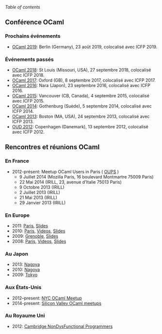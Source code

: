 <!-- ((! set title Rencontres OCaml !)) -->

*Table of contents*

## Conférence OCaml

### Prochains événements
* [OCaml 2019](ocaml/2019/):
  Berlin (Germany), 23 août 2019, colocalisé avec ICFP 2019.

### Événements passés

* [OCaml 2018](ocaml/2018/):
  St Louis (Missouri, USA), 27 septembre 2018, colocalisé avec ICFP 2018.
* [OCaml 2017](ocaml/2017/):
  Oxford (GB), 8 septembre 2017, colocalisé avec ICFP 2017.
* [OCaml 2016](ocaml/2016/):
  Nara (Japon), 23 septembre 2016, colocalisé avec ICFP 2016.
* [OCaml 2015](ocaml/2015/):
  Vancouver (CB, Canada), 4 septembre 2015, colocalisé avec ICFP 2015.
* [OCaml 2014](ocaml/2014/):
  Gothenburg (Suède), 5 septembre 2014, colocalisé avec ICFP 2014.
* [OCaml 2013](ocaml/2013/):
  Boston (MA, USA), 24 septembre 2013, colocalisé avec ICFP 2013.
* [OUD 2012](http://oud.ocaml.org/2012/):
  Copenhagen (Danemark), 13 septembre 2012, colocalisé avec ICFP 2012.

## Rencontres et réunions OCaml

### En France

* 2012-présent: Meetup OCaml Users in Paris ( [OUPS](http://www.meetup.com/ocaml-paris/) )
   * 9 Juillet 2014 (Mozilla Paris, 16 boulevard Montmartre 75009 Paris)
   * 22 Mai 2014 (IRILL, 23, avenue d'Italie 75013 Paris)
   * 9 Octobre 2013 (IRILL)
   * 2 Juillet 2013 (IRILL)
   * 21 Mai 2013 (IRILL)
   * 29 Janvier 2013 (IRILL)

### En Europe

* 2011: [Paris](ocaml/2011/),
 [Slides](http://forge.ocamlcore.org/docman/?group_id=77&view=listfile&dirid=292)
* 2010: [Paris](http://lambda-the-ultimate.org/node/3826),
 [Videos](http://www.youtube.com/playlist?list=PLbU5HH3lhSGYrfbHSwC7X5ZzDHddXHMM7),
 [Slides](http://forge.ocamlcore.org/docman/?group_id=77&view=listfile&dirid=171)
* 2009: [Grenoble](ocaml/2009/),
 [Slides](http://forge.ocamlcore.org/docman/?group_id=77&view=listfile&dirid=84)
* 2008: [Paris](ocaml/2008/),
 [Videos](http://www.youtube.com/playlist?list=PLbU5HH3lhSGZ2WoueuOr8LuVZThBYvoHX),
 [Slides](http://forge.ocamlcore.org/docman/?group_id=77&view=listfile&dirid=170)

### Au Japon

* 2013: [Nagoya](http://ocaml.jp/um2013)
* 2010: [Nagoya](http://ocaml.jp/um2010)
* 2009: [Tokyo](http://atnd.org/events/738)

### Aux États-Unis
* 2012–present: [NYC OCaml Meetup](http://www.meetup.com/NYC-OCaml/)
* 2014-present: [Silicon Valley OCaml meetups](http://www.meetup.com/sv-ocaml/)

### Au Royaume Uni
* 2012: [Cambridge NonDysFunctional
 Programmers](http://www.meetup.com/Cambridge-NonDysFunctional-Programmers/)

